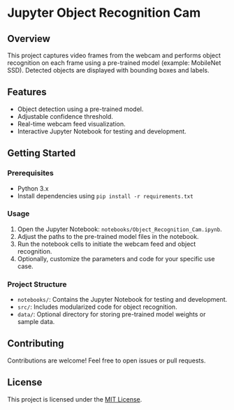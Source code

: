 # Jupyter Object Recognition Cam

## Overview

This project captures video frames from the webcam and performs object recognition on each frame using a pre-trained model (example: MobileNet SSD). Detected objects are displayed with bounding boxes and labels.

## Features

- Object detection using a pre-trained model.
- Adjustable confidence threshold.
- Real-time webcam feed visualization.
- Interactive Jupyter Notebook for testing and development.

## Getting Started

### Prerequisites

- Python 3.x
- Install dependencies using `pip install -r requirements.txt`

### Usage

1. Open the Jupyter Notebook: `notebooks/Object_Recognition_Cam.ipynb`.
2. Adjust the paths to the pre-trained model files in the notebook.
3. Run the notebook cells to initiate the webcam feed and object recognition.
4. Optionally, customize the parameters and code for your specific use case.

### Project Structure

- `notebooks/`: Contains the Jupyter Notebook for testing and development.
- `src/`: Includes modularized code for object recognition.
- `data/`: Optional directory for storing pre-trained model weights or sample data.

## Contributing

Contributions are welcome! Feel free to open issues or pull requests.

## License

This project is licensed under the [MIT License](https://github.com/niladrigithub/jupyter-object-recognition-cam/blob/main/LICENSE).
